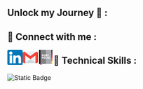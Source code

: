 ## Unlock my Journey 🚀 :

## 🤝 Connect with me :

<a href = ""><img align = "left" src = "https://github.com/randyrk/randyrk/blob/main/Github_icons/linkedin.png" width="35px" alt = "linkedin"/></a>
<a href = ""><img align = "left" src = "https://github.com/randyrk/randyrk/blob/main/Github_icons/gmail.png" width="35px" alt = "linkedin"/></a>
<a href = ""><img align = "left" src = "https://github.com/randyrk/randyrk/blob/main/Github_icons/portfolio.png" width="35px" alt = "linkedin"/></a>

### <h2>📑 Technical Skills :</h2>
<img alt="Static Badge" src="https://img.shields.io/badge/Javascript-yellow?style=flat-square&logo=javascript&logoColor=%23F7DF1E&label=code&color=%23F7DF1E">


<!--
**randyrk/randyrk** is a ✨ _special_ ✨ repository because its `README.md` (this file) appears on your GitHub profile.

Here are some ideas to get you started:

- 🔭 I’m currently working on ...
- 🌱 I’m currently learning ...
- 👯 I’m looking to collaborate on ...
- 🤔 I’m looking for help with ...
- 💬 Ask me about ...
- 📫 How to reach me: ...
- 😄 Pronouns: ...
- ⚡ Fun fact: ...
-->
